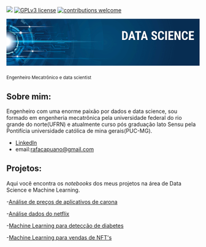  [![](https://img.shields.io/badge/python-3.7+-blue.svg)](https://www.python.org/downloads/release/python-365/) [![GPLv3 license](https://img.shields.io/badge/License-GPLv3-blue.svg)](http://perso.crans.org/besson/LICENSE.html) [![contributions welcome](https://img.shields.io/badge/contributions-welcome-brightgreen.svg?style=flat)](https://www.linkedin.com/in/rafael-capuano-mecatronics/)




<p align="center">
  <img src="banner.png" >
</p>



<sub>Engenheiro Mecatrônico e data scientist </sub>

## Sobre mim:
Engenheiro com uma enorme paixão por dados e data science, sou formado em engenheria mecatrônica pela universidade federal do rio grande do norte(UFRN) e atualmente curso pós graduação Iato Sensu pela Pontifícia universidade católica de mina gerais(PUC-MG).

 
* [LinkedIn](https://www.linkedin.com/in/rafael-capuano-mecatronics/)
* email:rafacapuano@gmail.com

## Projetos:
Aqui você encontra os *notebooks* dos meus projetos na área de Data Science e Machine Learning.
  
  -[Análise de preços de aplicativos de carona](https://github.com/rafacapu/DataScience_projects/blob/main/An%C3%A1lise%20apps%20de%20carona.ipynb)

  -[Análise dados do netflix](https://github.com/rafacapu/DataScience_projects/blob/main/an%C3%A1lise%20netflix.ipynb)

  -[Machine Learning para detecção de diabetes](https://github.com/rafacapu/DataScience_projects/blob/main/Predi%C3%A7%C3%A3o%20diabetes_final.ipynb)
  
  -[Machine Learning para vendas de NFT's](https://github.com/rafacapu/DataScience_projects/blob/main/NFT_Vendas.ipynb)
